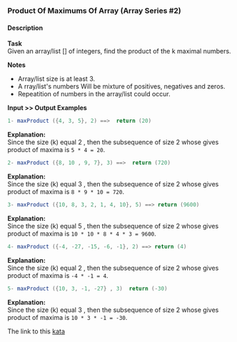 ### Product Of Maximums Of Array (Array Series #2)
#### Description

**Task**  
Given an array/list [] of integers, find the product of the k maximal numbers.  

**Notes**  
* Array/list size is at least 3.  
* A rray/list's numbers Will be mixture of positives, negatives and zeros.  
* Repeatition of numbers in the array/list could occur.  

**Input >> Output Examples**  
```java
1- maxProduct ({4, 3, 5}, 2) ==>  return (20)  
```
**Explanation:**  
Since the size (k) equal 2 , then the subsequence of size 2 whose gives product of maxima is `5 * 4 = 20`.  
```java
2- maxProduct ({8, 10 , 9, 7}, 3) ==>  return (720)  
```
**Explanation:**  
Since the size (k) equal 3 , then the subsequence of size 2 whose gives product of maxima is `8 * 9 * 10 = 720`.  
```java
3- maxProduct ({10, 8, 3, 2, 1, 4, 10}, 5) ==> return (9600)  
```
**Explanation:**  
Since the size (k) equal 5 , then the subsequence of size 2 whose gives product of maxima is `10 * 10 * 8 * 4 * 3 = 9600`.  
```java
4- maxProduct ({-4, -27, -15, -6, -1}, 2) ==> return (4)  
```
**Explanation:**  
Since the size (k) equal 2 , then the subsequence of size 2 whose gives product of maxima is `-4 * -1 = 4`.  
```java
5- maxProduct ({10, 3, -1, -27} , 3)  return (-30)  
```
**Explanation:**  
Since the size (k) equal 3 , then the subsequence of size 2 whose gives product of maxima is `10 * 3 * -1 = -30`.  

The link to this [kata](https://www.codewars.com/kata/product-of-maximums-of-array-array-series-number-2/java)
